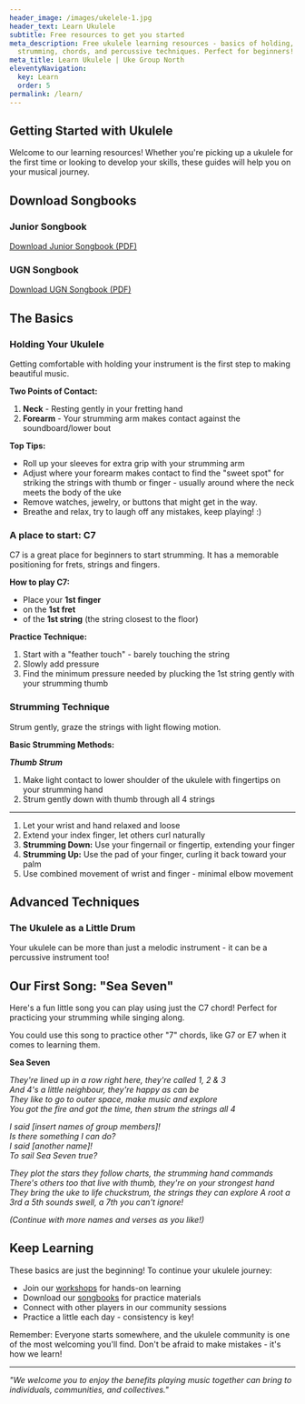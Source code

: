 ```yaml
---
header_image: /images/ukelele-1.jpg
header_text: Learn Ukulele
subtitle: Free resources to get you started
meta_description: Free ukulele learning resources - basics of holding,
  strumming, chords, and percussive techniques. Perfect for beginners!
meta_title: Learn Ukulele | Uke Group North
eleventyNavigation:
  key: Learn
  order: 5
permalink: /learn/
---
```

## Getting Started with Ukulele

Welcome to our learning resources! Whether you're picking up a ukulele for the first time or looking to develop your skills, these guides will help you on your musical journey.

## Download Songbooks

### Junior Songbook
[Download Junior Songbook (PDF)](/assets/Junior%20Songbook%201.pdf)

### UGN Songbook
[Download UGN Songbook (PDF)](/assets/UGN%20Songbook%201.1.pdf)

## The Basics

### Holding Your Ukulele

Getting comfortable with holding your instrument is the first step to making beautiful music.

**Two Points of Contact:**
1. **Neck** - Resting gently in your fretting hand
2. **Forearm** - Your strumming arm makes contact against the soundboard/lower bout

**Top Tips:**
- Roll up your sleeves for extra grip with your strumming arm
- Adjust where your forearm makes contact to find the "sweet spot" for striking the strings with thumb or finger - usually around where the neck meets the body of the uke
- Remove watches, jewelry, or buttons that might get in the way.
- Breathe and relax, try to laugh off any mistakes, keep playing! :)

### A place to start: C7

C7 is a great place for beginners to start strumming. 
It has a memorable positioning for frets, strings and fingers.

**How to play C7:**
- Place your **1st finger**
- on the **1st fret**
- of the **1st string** (the string closest to the floor)

**Practice Technique:**
1. Start with a "feather touch" - barely touching the string
2. Slowly add pressure
3. Find the minimum pressure needed by plucking the 1st string gently with your strumming thumb

### Strumming Technique

Strum gently, graze the strings with light flowing motion.

**Basic Strumming Methods:**

***Thumb Strum***
1. Make light contact to lower shoulder of the ukulele with fingertips on your strumming hand
2. Strum gently down with thumb through all 4 strings

***
1. Let your wrist and hand relaxed and loose
2. Extend your index finger, let others curl naturally
3. **Strumming Down:** Use your fingernail or fingertip, extending your finger
4. **Strumming Up:** Use the pad of your finger, curling it back toward your palm
5. Use combined movement of wrist and finger - minimal elbow movement

## Advanced Techniques

### The Ukulele as a Little Drum

Your ukulele can be more than just a melodic instrument - it can be a percussive instrument too!

## Our First Song: "Sea Seven"

Here's a fun little song you can play using just the C7 chord! Perfect for practicing your strumming while singing along. 

You could use this song to practice other "7" chords, like G7 or E7 when it comes to learning them.

**Sea Seven**

*They're lined up in a row right here, they're called 1, 2 & 3  
And 4's a little neighbour, they're happy as can be  
They like to go to outer space, make music and explore  
You got the fire and got the time, then strum the strings all 4*

*I said [insert names of group members]!  
Is there something I can do?  
I said [another name]!  
To sail Sea Seven true?*

*They plot the stars they follow charts, the strumming hand commands  
There's others too that live with thumb, they're on your strongest hand  
They bring the uke to life chuckstrum, the strings they can explore 
A root a 3rd a 5th sounds swell, a 7th you can't ignore!*

*(Continue with more names and verses as you like!)*

## Keep Learning

These basics are just the beginning! To continue your ukulele journey:

- Join our [workshops](/workshops) for hands-on learning
- Download our [songbooks](/songs/) for practice materials
- Connect with other players in our community sessions
- Practice a little each day - consistency is key!

Remember: Everyone starts somewhere, and the ukulele community is one of the most welcoming you'll find. Don't be afraid to make mistakes - it's how we learn!

---

*"We welcome you to enjoy the benefits playing music together can bring to individuals, communities, and collectives."*